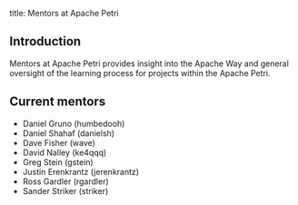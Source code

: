title: Mentors at Apache Petri
<!-- Licensed under ALv2 -->

<script type="text/javascript">
location.href = location.href.replace(/^https?:\/\/[^\/]+\/dev\//, 'https://petri.apache.org/');
</script>

## Introduction

Mentors at Apache Petri provides insight into the Apache Way and general oversight of the learning process
for projects within the Apache Petri.

## Current mentors

- Daniel Gruno (humbedooh)
- Daniel Shahaf (danielsh)
- Dave Fisher (wave)
- David Nalley (ke4qqq)
- Greg Stein (gstein)
- Justin Erenkrantz (jerenkrantz)
- Ross Gardler (rgardler)
- Sander Striker (striker)
